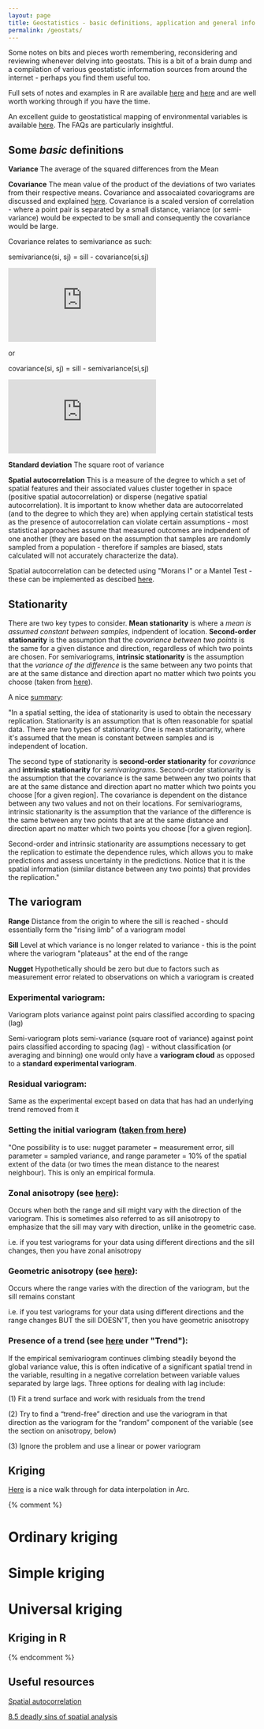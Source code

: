```yaml
---
layout: page
title: Geostatistics - basic definitions, application and general info
permalink: /geostats/
---
```


Some notes on bits and pieces worth remembering, reconsidering and reviewing whenever delving into geostats. This is a bit of a brain dump and a compilation of various geostatistic information sources from around the internet - perhaps you find them useful too.

Full sets of notes and examples in R are available [here](http://www.css.cornell.edu/faculty/dgr2/teach/degeostats.html) and [here](http://www.math.umt.edu/graham/stat544/) and are well worth working through if you have the time.

An excellent guide to geostatistical mapping of environmental variables is available [here](http://eusoils.jrc.ec.europa.eu/esdb_archive/eusoils_docs/other/eur22904en.pdf). The FAQs are particularly insightful.

## Some *basic* definitions

**Variance** The average of the squared differences from the Mean

**Covariance** The mean value of the product of the deviations of two variates from their respective means. Covariance and assocaiated covariograms are discussed and explained [here](http://www.math.umt.edu/graham/stat544/variog.pdf). Covariance is a scaled version of correlation - where a point pair is separated by a small distance, variance (or semi-variance) would be expected to be small and consequently the covariance would be large.

Covariance relates to semivariance as such:

semivariance(si, sj) = sill - covariance(si,sj)

![equation](http://www.sciweavers.org/tex2img.php?eq=%20%5Cgamma%20%28s_%7Bi%7D%2Cs_%7Bj%7D%29%20%3D%20sill%20-%20C%28s_%7Bi%7D%2Cs_%7Bj%7D%29&bc=White&fc=Black&im=png&fs=12&ff=arev&edit=0)

or

covariance(si, sj) = sill - semivariance(si,sj)

![equation](http://www.sciweavers.org/tex2img.php?eq=C%28s_%7Bi%7D%2Cs_%7Bj%7D%29%20%3D%20sill%20-%20%20%5Cgamma%28s_%7Bi%7D%2Cs_%7Bj%7D%29&bc=White&fc=Black&im=png&fs=12&ff=arev&edit=0)

**Standard deviation** The square root of variance

**Spatial autocorrelation** This is a measure of the degree to which a set of spatial features and their associated values cluster together in space (positive spatial autocorrelation) or disperse (negative spatial autocorrelation). It is important to know whether data are autocorrelated (and to the degree to which they are) when applying certain statistical tests as the presence of autocorrelation can violate certain assumptions - most statistical approaches assume that measured outcomes are indpendent of one another (they are based on the assumption that samples are randomly sampled from a population - therefore if samples are biased, stats calculated will not accurately characterize the data).

Spatial autocorrelation can be detected using "Morans I" or a Mantel Test - these can be implemented as descibed [here](http://www.ats.ucla.edu/stat/mult_pkg/faq/general/spatial_autocorr.htm). 

## Stationarity

There are two key types to consider. **Mean stationarity** is where a *mean is assumed constant between samples*, indpendent of location. **Second-order stationarity** is the assumption that the *covariance between two points* is the same for a given distance and direction, regardless of which two points are chosen. For semivariograms, **intrinsic stationarity** is the assumption that the *variance of the difference* is the same between any two points that are at the same distance and direction apart no matter which two points you choose (taken from [here](http://resources.arcgis.com/en/help/main/10.1/index.html#//003100000033000000)).

A nice [summary](https://desktop.arcgis.com/en/desktop/latest/guide-books/extensions/geostatistical-analyst/random-processes-with-dependence.htm):

"In a spatial setting, the idea of stationarity is used to obtain the necessary replication. Stationarity is an assumption that is often reasonable for spatial data. There are two types of stationarity. One is mean stationarity, where it's assumed that the mean is constant between samples and is independent of location.

The second type of stationarity is **second-order stationarity** for *covariance* and **intrinsic stationarity** for *semivariograms*. Second-order stationarity is the assumption that the covariance is the same between any two points that are at the same distance and direction apart no matter which two points you choose [for a given region]. The covariance is dependent on the distance between any two values and not on their locations. For semivariograms, intrinsic stationarity is the assumption that the variance of the difference is the same between any two points that are at the same distance and direction apart no matter which two points you choose [for a given region].

Second-order and intrinsic stationarity are assumptions necessary to get the replication to estimate the dependence rules, which allows you to make predictions and assess uncertainty in the predictions. Notice that it is the spatial information (similar distance between any two points) that provides the replication."

## The variogram

**Range** Distance from the origin to where the sill is reached - should essentially form the "rising limb" of a variogram model

**Sill** Level at which variance is no longer related to variance - this is the point where the variogram "plateaus" at the end of the range

**Nugget** Hypothetically should be zero but due to factors such as measurement error related to observations on which a variogram is created 

### Experimental variogram:

Variogram plots variance against point pairs classified according to spacing (lag)

Semi-variogram plots semi-variance (square root of variance) against point pairs classified according to spacing (lag) - without classification (or averaging and binning) one would only have a **variogram cloud** as opposed to a **standard experimental variogram**.

### Residual variogram: 

Same as the experimental except based on data that has had an underlying trend removed from it

### Setting the initial variogram ([taken from here](http://eusoils.jrc.ec.europa.eu/esdb_archive/eusoils_docs/other/eur22904en.pdf))

"One possibility is to use: nugget parameter = measurement error, sill parameter = sampled variance, and range parameter = 10% of the spatial extent of the data (or two times the mean distance to the nearest neighbour). This is only an empirical formula.

### Zonal anisotropy (see [here](http://www.math.umt.edu/graham/stat544/anisofit.pdf)): 

Occurs when both the range and sill might vary with the direction of the variogram. This is sometimes also referred to as sill anisotropy to emphasize that the sill may vary with direction, unlike in the geometric case.

i.e. if you test variograms for your data using different directions and the sill changes, then you have zonal anisotropy

### Geometric anisotropy (see [here](http://www.math.umt.edu/graham/stat544/anisofit.pdf)):

Occurs where the range varies with the direction of the variogram, but the sill remains constant

i.e. if you test variograms for your data using different directions and the range changes BUT the sill DOESN'T, then you have geometric anisotropy

### Presence of a trend (see [here](http://people.ku.edu/~gbohling/cpe940/Variograms.pdf) under "Trend"):

If the empirical semivariogram continues climbing steadily beyond the global variance value, this is often indicative of a significant spatial trend in the variable, resulting in a negative correlation between variable values separated by large lags. Three options for dealing with lag include: 

(1) Fit a trend surface and work with residuals from the trend

(2) Try to find a “trend-free” direction and use the variogram in that direction as the variogram for the “random” component of the variable (see the section on anisotropy, below)

(3) Ignore the problem and use a linear or power variogram

## Kriging

[Here](http://www.geo.mtu.edu/rs4hazards/ksdurst/website/Thesis/Kriging.html) is a nice walk through for data interpolation in Arc.

{% comment %} 
# Ordinary kriging
	
# Simple kriging
	
# Universal kriging

## Kriging in R
{% endcomment %}

## Useful resources

[Spatial autocorrelation](http://userwww.sfsu.edu/efc/classes/biol710/spatial/spat-auto.htm)

[8.5 deadly sins of spatial analysis](http://onlinelibrary.wiley.com/doi/10.1111/j.1365-2699.2011.02637.x/pdf)




